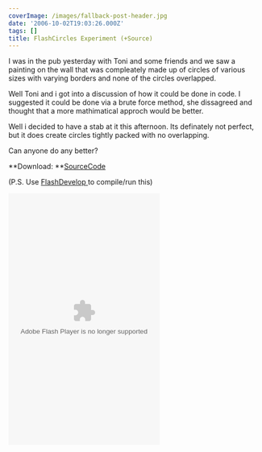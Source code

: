 ```yaml
---
coverImage: /images/fallback-post-header.jpg
date: '2006-10-02T19:03:26.000Z'
tags: []
title: FlashCircles Experiment (+Source)
---
```


I was in the pub yesterday with Toni and some friends and we saw a painting on the wall that was compleately made up of circles of various sizes with varying borders and none of the circles overlapped.

<!-- more -->

Well Toni and i got into a discussion of how it could be done in code. I suggested it could be done via a brute force method, she dissagreed and thought that a more mathimatical approch would be better.

Well i decided to have a stab at it this afternoon. Its definately not perfect, but it does create circles tightly packed with no overlapping.

Can anyone do any better?

**Download: **[SourceCode](https://www.mikecann.co.uk/Files/FlashCircles.zip)

(P.S. Use [FlashDevelop ](https://www.flashdevelop.org/community/viewtopic.php?t=567)to compile/run this)

<embed width="300" height="500" type="application/x-shockwave-flash" pluginspage="https://www.macromedia.com/go/getflashplayer" src="/wp-content/uploads/Flash/FlashCircles.swf" play="true" loop="true" menu="true"></embed>
